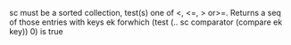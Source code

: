 sc must be a sorted collection, test(s) one of <, <=, > or>=. Returns a seq of those entries with keys ek forwhich (test (.. sc comparator (compare ek key)) 0) is true